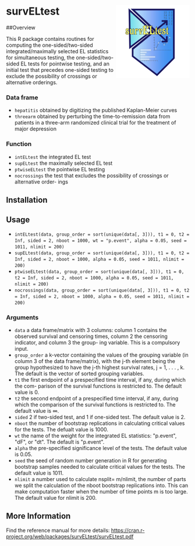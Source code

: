 # survELtest  <img src='man/figures/survELtest_Logo.png' align="right" height="200" />

##Overview

This R package contains routines for computing the one-sided/two-sided integrated/maximally selected EL statistics for simultaneous testing, the one-sided/two-sided EL tests for pointwise testing, and an initial test that precedes one-sided testing to exclude the possibility of crossings or alternative orderings.
### Data frame
- `hepatitis` obtained by digitizing the published Kaplan-Meier curves
- `threearm` obtained by perturbing the time-to-remission data from patients in a three-arm randomized clinical trial for	 			the treatment of major depression
### Function
- `intELtest` the integrated EL test
- `supELtest` the maximally selected EL test
- `ptwiseELtest` the pointwise EL testing
- `nocrossings` the test that excludes the possibility of crossings or alternative order- ings
		
## Installation

## Usage
- `intELtest(data, group_order = sort(unique(data[, 3])), t1 = 0, t2 = Inf, sided = 2, nboot = 1000, wt = "p.event",
alpha = 0.05, seed = 1011, nlimit = 200)`
- `supELtest(data, group_order = sort(unique(data[, 3])), t1 = 0, t2 = Inf, sided = 2, nboot = 1000, alpha = 0.05, seed = 1011, nlimit = 200)`
- `ptwiseELtest(data, group_order = sort(unique(data[, 3])), t1 = 0, t2 = Inf, sided = 2, nboot = 1000, alpha = 0.05, seed = 1011, nlimit = 200)`
- `nocrossings(data, group_order = sort(unique(data[, 3])), t1 = 0, t2 = Inf, sided = 2, nboot = 1000, alpha = 0.05, seed = 1011, nlimit = 200)`
### Arguments
- `data` a data frame/matrix with 3 columns: column 1 contains the observed survival and censoring times, column 2 the censoring indicator, and column 3 the group- ing variable. This is a compulsory input.
- `group_order` a k-vector containing the values of the grouping variable (in column 3 of the data frame/matrix), with the j-th element being the group hypothesized to have the j-th highest survival rates, j = 1, . . . , k. The default is the vector of sorted grouping variables.
- `t1` the first endpoint of a prespecified time interval, if any, during which the com- parison of the survival functions is restricted to. The default value is 0.
- `t2` the second endpoint of a prespecified time interval, if any, during which the comparison of the survival functions is restricted to. The default value is ∞.
- `sided` 2 if two-sided test, and 1 if one-sided test. The default value is 2.
- `nboot` the number of bootstrap replications in calculating critical values for the tests.
The defualt value is 1000.
- `wt` the name of the weight for the integrated EL statistics: "p.event", "dF", or
"dt". The default is "p.event".
- `alpha` the pre-specified significance level of the tests. The default value is 0.05.
- `seed` the seed of random number generation in R for generating bootstrap samples needed to calculate critical values for the tests. The default value is 1011.
- `nlimit` a number used to calculate nsplit= m/nlimit, the number of parts we split the calculation of the nboot bootstrap replications into. This can make computation faster when the number of time points m is too large. The default value for nlimit is 200.

## More Information
Find the reference manual for more details: https://cran.r-project.org/web/packages/survELtest/survELtest.pdf

